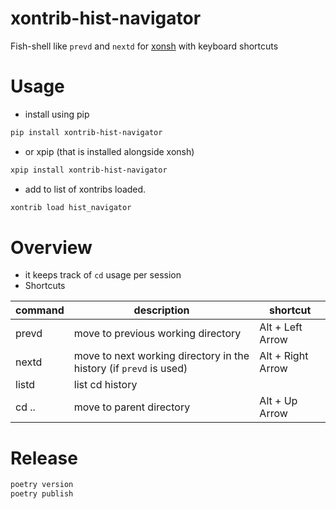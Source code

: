 # xontrib-hist-navigator

Fish-shell like `prevd` and `nextd` for [xonsh](https://github.com/xonsh/xonsh/) with keyboard shortcuts

# Usage

- install using pip
```sh
pip install xontrib-hist-navigator
```

- or xpip (that is installed alongside xonsh)

```sh
xpip install xontrib-hist-navigator
```

- add to list of xontribs loaded.

```sh
xontrib load hist_navigator
```

# Overview

- it keeps track of `cd` usage per session
- Shortcuts

| command | description                                                        | shortcut          |
| ------- | ------------------------------------------------------------------ | ----------------- |
| prevd   | move to previous working directory                                 | Alt + Left Arrow  |
| nextd   | move to next working directory in the history (if `prevd` is used) | Alt + Right Arrow |
| listd   | list cd history                                                    |                   |
| cd ..   | move to parent directory                                           | Alt + Up Arrow    |

# Release

```sh
poetry version
poetry publish
```

